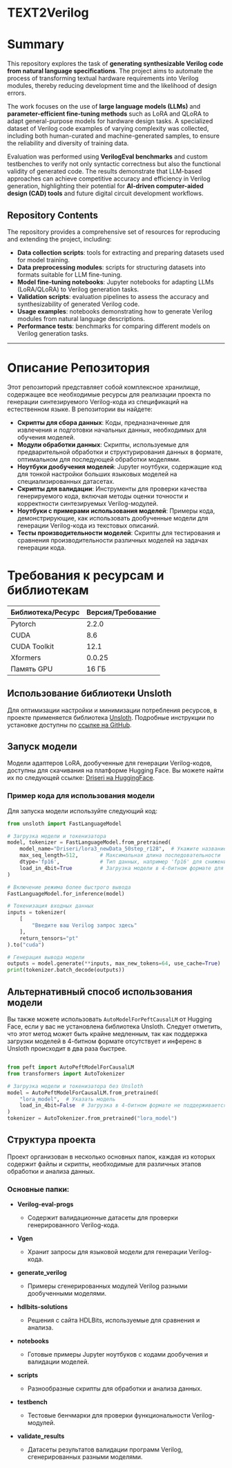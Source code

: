 # TEXT2Verilog

# Summary

This repository explores the task of **generating synthesizable Verilog code from natural language specifications**. The project aims to automate the process of transforming textual hardware requirements into Verilog modules, thereby reducing development time and the likelihood of design errors.  

The work focuses on the use of **large language models (LLMs)** and **parameter-efficient fine-tuning methods** such as LoRA and QLoRA to adapt general-purpose models for hardware design tasks. A specialized dataset of Verilog code examples of varying complexity was collected, including both human-curated and machine-generated samples, to ensure the reliability and diversity of training data.  

Evaluation was performed using **VerilogEval benchmarks** and custom testbenches to verify not only syntactic correctness but also the functional validity of generated code. The results demonstrate that LLM-based approaches can achieve competitive accuracy and efficiency in Verilog generation, highlighting their potential for **AI-driven computer-aided design (CAD) tools** and future digital circuit development workflows.  

## Repository Contents
The repository provides a comprehensive set of resources for reproducing and extending the project, including:
- **Data collection scripts**: tools for extracting and preparing datasets used for model training.  
- **Data preprocessing modules**: scripts for structuring datasets into formats suitable for LLM fine-tuning.  
- **Model fine-tuning notebooks**: Jupyter notebooks for adapting LLMs (LoRA/QLoRA) to Verilog generation tasks.  
- **Validation scripts**: evaluation pipelines to assess the accuracy and synthesizability of generated Verilog code.  
- **Usage examples**: notebooks demonstrating how to generate Verilog modules from natural language descriptions.  
- **Performance tests**: benchmarks for comparing different models on Verilog generation tasks.  

---

# Описание Репозитория

Этот репозиторий представляет собой комплексное хранилище, содержащее все необходимые ресурсы для реализации проекта по генерации синтезируемого Verilog-кода из спецификаций на естественном языке. В репозитории вы найдете:

- **Скрипты для сбора данных**: Коды, предназначенные для извлечения и подготовки начальных данных, необходимых для обучения моделей.
- **Модули обработки данных**: Скрипты, используемые для предварительной обработки и структурирования данных в формате, оптимальном для последующей обработки моделями.
- **Ноутбуки дообучения моделей**: Jupyter ноутбуки, содержащие код для тонкой настройки больших языковых моделей на специализированных датасетах.
- **Скрипты для валидации**: Инструменты для проверки качества генерируемого кода, включая методы оценки точности и корректности синтезируемых Verilog-модулей.
- **Ноутбуки с примерами использования моделей**: Примеры кода, демонстрирующие, как использовать дообученные модели для генерации Verilog-кода из текстовых описаний.
- **Тесты производительности моделей**: Скрипты для тестирования и сравнения производительности различных моделей на задачах генерации кода.

# Требования к ресурсам и библиотекам

| Библиотека/Ресурс   | Версия/Требование  |
|---------------------|-------------------|
| Pytorch             | 2.2.0             |
| CUDA                | 8.6               |
| CUDA Toolkit        | 12.1              |
| Xformers            | 0.0.25            |
| Память GPU          | 16 ГБ             |

## Использование библиотеки Unsloth

Для оптимизации настройки и минимизации потребления ресурсов, в проекте применяется библиотека [Unsloth](https://github.com/unslothai/unsloth). Подробные инструкции по установке доступны по [ссылке на GitHub](https://github.com/unslothai/unsloth).

## Запуск модели

Модели адаптеров LoRA, дообученные для генерации Verilog-кодов, доступны для скачивания на платформе Hugging Face. Вы можете найти их по следующей ссылке: [Driseri на HuggingFace](https://huggingface.co/Driseri).

### Пример кода для использования модели

Для запуска модели используйте следующий код:

```python
from unsloth import FastLanguageModel

# Загрузка модели и токенизатора
model, tokenizer = FastLanguageModel.from_pretrained(
    model_name="Driseri/lora3_newData_50step_r128",  # Укажите название вашей модели
    max_seq_length=512,       # Максимальная длина последовательности
    dtype='fp16',             # Тип данных, например 'fp16' для снижения потребления памяти
    load_in_4bit=True         # Загрузка модели в 4-битном формате для уменьшения потребления памяти
)

# Включение режима более быстрого вывода
FastLanguageModel.for_inference(model)

# Токенизация входных данных
inputs = tokenizer(
    [
        "Введите ваш Verilog запрос здесь"
    ], 
    return_tensors="pt"
).to("cuda")

# Генерация вывода модели
outputs = model.generate(**inputs, max_new_tokens=64, use_cache=True)
print(tokenizer.batch_decode(outputs))
```

## Альтернативный способ использования модели

Вы также можете использовать `AutoModelForPeftCausalLM` от Hugging Face, если у вас не установлена библиотека Unsloth. Следует отметить, что этот метод может быть крайне медленным, так как поддержка загрузки моделей в 4-битном формате отсутствует и инференс в Unsloth происходит в два раза быстрее.

```python

from peft import AutoPeftModelForCausalLM
from transformers import AutoTokenizer

# Загрузка модели и токенизатора без Unsloth
model = AutoPeftModelForCausalLM.from_pretrained(
    "lora_model",  # Указать модель
    load_in_4bit=False  # Загрузка в 4-битном формате не поддерживается
)
tokenizer = AutoTokenizer.from_pretrained("lora_model")
```

## Структура проекта

Проект организован в несколько основных папок, каждая из которых содержит файлы и скрипты, необходимые для различных этапов обработки и анализа данных.

### Основные папки:

- **Verilog-eval-progs**
  - Содержит валидационные датасеты для проверки генерированного Verilog-кода.
  
- **Vgen**
  - Хранит запросы для языковой модели для генерации Verilog-кода.

- **generate_verilog**
  - Примеры сгенерированных модулей Verilog разными дообученными моделями.

- **hdlbits-solutions**
  - Решения с сайта HDLBits, используемые для сравнения и анализа.

- **notebooks**
  - Готовые примеры Jupyter ноутбуков с кодами дообучения и валидации моделей.

- **scripts**
  - Разнообразные скрипты для обработки и анализа данных.

- **testbench**
  - Тестовые бенчмарки для проверки функциональности Verilog-модулей.

- **validate_results**
  - Датасеты результатов валидации программ Verilog, сгенерированных разными моделями.


